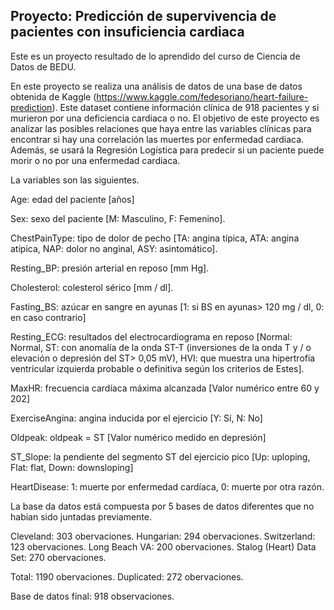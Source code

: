 ## Proyecto: Predicción de supervivencia de pacientes con insuficiencia cardiaca

Este es un proyecto resultado de lo aprendido del curso de Ciencia de Datos de BEDU.

En este proyecto se realiza una análisis de datos de una base de datos obtenida de Kaggle (https://www.kaggle.com/fedesoriano/heart-failure-prediction). Este dataset contiene información clínica de 918 pacientes y si murieron por una deficiencia cardiaca o no. El objetivo de este proyecto es analizar las posibles relaciones que haya entre las variables clínicas para encontrar si hay una correlación las muertes por enfermedad cardiaca. Además, se usará la Regresión Logística para predecir si un paciente puede morir o no por una enfermedad cardiaca.

La variables son las siguientes.

Age: edad del paciente [años]

Sex: sexo del paciente [M: Masculino, F: Femenino].

ChestPainType: tipo de dolor de pecho [TA: angina típica, ATA: angina atípica, NAP: dolor no anginal, ASY: asintomático].

Resting_BP: presión arterial en reposo [mm Hg].

Cholesterol: colesterol sérico [mm / dl].

Fasting_BS: azúcar en sangre en ayunas [1: si BS en ayunas> 120 mg / dl, 0: en caso contrario]

Resting_ECG: resultados del electrocardiograma en reposo [Normal: Normal, ST: con anomalía de la onda ST-T (inversiones de la onda T y / o elevación o depresión del ST> 0,05 mV), HVI: que muestra una hipertrofia ventricular izquierda probable o definitiva según los criterios de Estes].

MaxHR: frecuencia cardíaca máxima alcanzada [Valor numérico entre 60 y 202]

ExerciseAngina: angina inducida por el ejercicio [Y: Sí, N: No]

Oldpeak: oldpeak = ST [Valor numérico medido en depresión]

ST_Slope: la pendiente del segmento ST del ejercicio pico [Up: uploping, Flat: flat, Down: downsloping]

HeartDisease: 1: muerte por enfermedad cardíaca, 0: muerte por otra razón.

La base da datos está compuesta por 5 bases de datos diferentes que no habian sido juntadas previamente.

Cleveland: 303 obervaciones.
Hungarian: 294 obervaciones.
Switzerland: 123 obervaciones.
Long Beach VA: 200 obervaciones.
Stalog (Heart) Data Set: 270 obervaciones.

Total: 1190 obervaciones.
Duplicated: 272 obervaciones.

Base de datos final: 918 observaciones.

